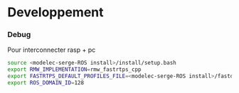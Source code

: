 ﻿# Developpement


### Debug
Pour interconnecter rasp + pc
```bash
source <modelec-serge-ROS install>/install/setup.bash
export RMW_IMPLEMENTATION=rmw_fastrtps_cpp
export FASTRTPS_DEFAULT_PROFILES_FILE=<modelec-serge-ROS install>/fastdds_setup.xml
export ROS_DOMAIN_ID=128
```

